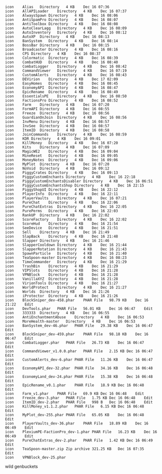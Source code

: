 	icon	Alias	Directory	4 KB	Dec 16 07:36	
	icon	AllAPILoader	Directory	4 KB	Dec 16 07:37	
	icon	AlwaysSpawn	Directory	4 KB	Dec 16 08:06	
	icon	AntiSpamPro	Directory	4 KB	Dec 16 08:07	
	icon	AntiToolbox	Directory	4 KB	Dec 16 08:08	
	icon	AutoClearLagg	Directory	4 KB	Dec 16 08:09	
	icon	AutoInventory	Directory	4 KB	Dec 16 08:12	
	icon	AutoXP	Directory	4 KB	Dec 16 08:13	
	icon	BanSystem	Directory	4 KB	Dec 16 08:14	
	icon	BossBar	Directory	4 KB	Dec 16 08:15	
	icon	Broadcaster	Directory	4 KB	Dec 16 08:16	
	icon	CPS	Directory	4 KB	Dec 16 08:37	
	icon	Colormatic	Directory	4 KB	Dec 16 08:39	
	icon	CombatHUD	Directory	4 KB	Dec 16 08:40	
	icon	CombatLogger	Directory	4 KB	Dec 16 08:42	
	icon	CommandViewer	Directory	4 KB	Dec 16 07:19	
	icon	CustomAlerts	Directory	4 KB	Dec 16 08:43	
	icon	DEVirion	Directory	4 KB	Dec 17 02:09	
	icon	EasyHomes	Directory	4 KB	Dec 16 08:45	
	icon	EconomyAPI	Directory	4 KB	Dec 16 08:47	
	icon	EpicRename	Directory	4 KB	Dec 16 08:49	
	icon	EssentialsPE	Directory	4 KB	Dec 16 08:50	
	icon	FactionsPro	Directory	4 KB	Dec 16 08:52	
	icon	Farm	Directory	4 KB	Dec 16 07:20	
	icon	FormAPI	Directory	4 KB	Dec 16 08:55	
	icon	Freeze	Directory	4 KB	Dec 16 08:56	
	icon	GuardianOnJoin	Directory	4 KB	Dec 16 08:56	
	icon	InvMenu	Directory	4 KB	Dec 16 08:57	
	icon	InvSee	Directory	4 KB	Dec 16 08:57	
	icon	ItemID	Directory	4 KB	Dec 16 08:58	
	icon	JoinCommands	Directory	4 KB	Dec 16 08:59	
	icon	KDR	Directory	4 KB	Dec 16 09:01	
	icon	KillMoney	Directory	4 KB	Dec 16 07:20	
	icon	Kits	Directory	4 KB	Dec 16 07:09	
	icon	MagicWE2	Directory	4 KB	Dec 16 09:04	
	icon	MineReset	Directory	4 KB	Dec 16 09:05	
	icon	MoneyNotes	Directory	4 KB	Dec 16 09:06	
	icon	MyPlot	Directory	4 KB	Dec 16 07:20	
	icon	NoVoid	Directory	4 KB	Dec 16 09:12	
	icon	PiggyCrates	Directory	4 KB	Dec 16 09:13	
	icon	PiggyCustomEnchants	Directory	4 KB	Dec 16 22:18	
	icon	PiggyCustomEnchantsDisabler	Directory	4 KB	Dec 16 06:51	
	icon	PiggyCustomEnchantsShop	Directory	4 KB	Dec 16 22:15	
	icon	PiggyShopUI	Directory	4 KB	Dec 16 22:12	
	icon	PlayerInfo	Directory	4 KB	Dec 16 22:11	
	icon	PlayerVaults	Directory	4 KB	Dec 16 07:21	
	icon	PureChat	Directory	4 KB	Dec 16 22:06	
	icon	PureChatExtras	Directory	4 KB	Dec 16 22:05	
	icon	PurePerms	Directory	4 KB	Dec 16 22:03	
	icon	RankUP	Directory	4 KB	Dec 16 22:02	
	icon	ScoreFactory	Directory	4 KB	Dec 16 22:02	
	icon	ScoreHud	Directory	4 KB	Dec 16 21:54	
	icon	SeeDevice	Directory	4 KB	Dec 16 21:51	
	icon	Sell	Directory	4 KB	Dec 16 21:49	
	icon	SlapBack	Directory	4 KB	Dec 16 21:48	
	icon	Slapper	Directory	4 KB	Dec 16 21:46	
	icon	SlapperCooldown	Directory	4 KB	Dec 16 21:44	
	icon	SlapperRotation	Directory	4 KB	Dec 16 21:43	
	icon	SpawnParticle	Directory	4 KB	Dec 16 21:40	
	icon	TeaSpoon-master	Directory	4 KB	Dec 16 08:23	
	icon	TimeCommander	Directory	4 KB	Dec 16 21:29	
	icon	TrashBin	Directory	4 KB	Dec 16 21:29	
	icon	VIPSlots	Directory	4 KB	Dec 16 21:28	
	icon	VPNBlock	Directory	4 KB	Dec 16 21:28	
	icon	VanillaXYZ	Directory	4 KB	Dec 16 21:28	
	icon	VirionTools	Directory	4 KB	Dec 16 21:27	
	icon	WorldProtect	Directory	4 KB	Dec 16 21:27	
	icon	Worlds	Directory	4 KB	Dec 16 21:26	
	icon	iProtector	Directory	4 KB	Dec 16 21:26	
	icon	BlockSniper_dev-458.phar	PHAR File	98.79 KB	Dec 16 21:22	Edit
	icon	DevTools.phar	PHAR File	56.01 KB	Dec 16 06:47	Edit
	icon	333333	Directory	4 KB	Dec 16 06:55	
	icon	AntiEnchantmentAbuse	Directory	4 KB	Dec 16 06:53	
	icon	MoreHealth-master	Directory	4 KB	Dec 16 06:53	
	icon	BanSystem_dev-46.phar	PHAR File	29.38 KB	Dec 16 06:47	Edit
	icon	BlockSniper_dev-459.phar	PHAR File	98.18 KB	Dec 16 06:47	Edit
	icon	CombatLogger.phar	PHAR File	26.73 KB	Dec 16 06:47	Edit
	icon	CommandViewer_v1.0.0.phar	PHAR File	2.15 KB	Dec 16 06:47	Edit
	icon	CustomAlerts_dev-6.phar	PHAR File	11.26 KB	Dec 16 06:47	Edit
	icon	EconomyAPI_dev-32.phar	PHAR File	34.16 KB	Dec 16 06:48	Edit
	icon	EconomyLand_dev-24.phar	PHAR File	15.38 KB	Dec 16 06:48	Edit
	icon	EpicRename_v0.1.phar	PHAR File	18.9 KB	Dec 16 06:48	Edit
	icon	Farm_v1.phar	PHAR File	69.9 KB	Dec 16 06:48	Edit
	icon	Freeze_dev-3.phar	PHAR File	1.75 KB	Dec 16 06:48	Edit
	icon	ItemID_dev-2.phar	PHAR File	998 B	Dec 16 06:48	Edit
	icon	KillMoney_v1.1.2.phar	PHAR File	6.15 KB	Dec 16 06:48	Edit
	icon	MyPlot_dev-255.phar	PHAR File	65.05 KB	Dec 16 06:48	Edit
	icon	PlayerVaults_dev-36.phar	PHAR File	18.89 KB	Dec 16 06:49	Edit
	icon	PlexiumPE-FactionPro_dev-1.phar	PHAR File	16.23 KB	Dec 16 06:49	Edit
	icon	PureChatExtras_dev-2.phar	PHAR File	1.42 KB	Dec 16 06:49	Edit
	icon	TeaSpoon-master.zip	Zip archive	321.25 KB	Dec 16 07:35	Edit
	icon	VPNBlock_dev-25.phar
wild
genbuckets
